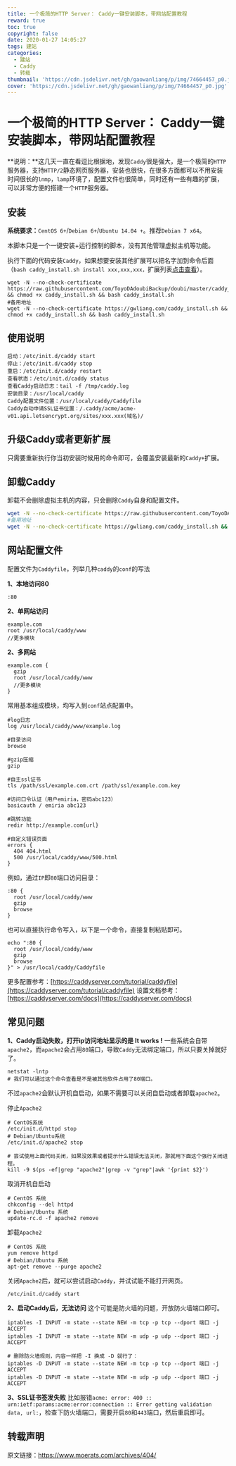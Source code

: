```yaml
---
title: 一个极简的HTTP Server： Caddy一键安装脚本，带网站配置教程
reward: true
toc: true
copyright: false
date: 2020-01-27 14:05:27
tags: 建站
categories: 
  - 建站
  - Caddy
  - 转载
thumbnail: 'https://cdn.jsdelivr.net/gh/gaowanliang/p/img/74664457_p0.jpg'
cover: 'https://cdn.jsdelivr.net/gh/gaowanliang/p/img/74664457_p0.jpg'
---
```


# 一个极简的HTTP Server： Caddy一键安装脚本，带网站配置教程

**说明：**这几天一直在看逗比根据地，发现`Caddy`很是强大，是一个极简的`HTTP`服务器，支持`HTTP/2`静态网页服务器，安装也很快，在很多方面都可以不用安装时间很长的`lnmp`，`lamp`环境了，配置文件也很简单，同时还有一些有趣的扩展，可以非常方便的搭建一个`HTTP`服务器。

## 安装

**系统要求：**`CentOS 6+`/`Debian 6+`/`Ubuntu 14.04 +`。推荐`Debian 7 x64`。

本脚本只是一个一键安装+运行控制的脚本，没有其他管理虚拟主机等功能。

执行下面的代码安装`Caddy`，如果想要安装其他扩展可以把名字加到命令后面（`bash caddy_install.sh install xxx,xxx,xxx，`扩展列表[点击查看](https://caddyserver.com/download)）。
```
wget -N --no-check-certificate https://raw.githubusercontent.com/ToyoDAdoubiBackup/doubi/master/caddy_install.sh && chmod +x caddy_install.sh && bash caddy_install.sh
#备用地址
wget -N --no-check-certificate https://gwliang.com/caddy_install.sh && chmod +x caddy_install.sh && bash caddy_install.sh
```

## 使用说明
```
启动：/etc/init.d/caddy start
停止：/etc/init.d/caddy stop
重启：/etc/init.d/caddy restart
查看状态：/etc/init.d/caddy status
查看Caddy启动日志：tail -f /tmp/caddy.log
安装目录：/usr/local/caddy
Caddy配置文件位置：/usr/local/caddy/Caddyfile
Caddy自动申请SSL证书位置：/.caddy/acme/acme-v01.api.letsencrypt.org/sites/xxx.xxx(域名)/
```

## 升级Caddy或者更新扩展

只需要重新执行你当初安装时候用的命令即可，会覆盖安装最新的`Caddy+`扩展。

## 卸载Caddy

卸载不会删除虚拟主机的内容，只会删除`Caddy`自身和配置文件。
```bash
wget -N --no-check-certificate https://raw.githubusercontent.com/ToyoDAdoubiBackup/doubi/master/caddy_install.sh && bash caddy_install.sh uninstall
#备用地址
wget -N --no-check-certificate https://gwliang.com/caddy_install.sh && bash caddy_install.sh uninstall
```

## 网站配置文件

配置文件为`Caddyfile`，列举几种`caddy`的`conf`的写法

**1、本地访问80**
```
:80
```
**2、单网站访问**
```
example.com
root /usr/local/caddy/www
//更多模块
```
**2、多网站**
```
example.com {
  gzip
  root /usr/local/caddy/www
  //更多模块
}
```

常用基本组成模块，均写入到`conf`站点配置中。
```
#log日志
log /usr/local/caddy/www/example.log

#目录访问
browse

#gzip压缩
gzip

#自主ssl证书
tls /path/ssl/example.com.crt /path/ssl/example.com.key

#访问口令认证（用户emiria，密码abc123）
basicauth / emiria abc123

#跳转功能
redir http://example.com{url}

#自定义错误页面
errors {
  404 404.html
  500 /usr/local/caddy/www/500.html
}

```
例如，通过`IP`即`80`端口访问目录：
```
:80 {
  root /usr/local/caddy/www
  gzip
  browse
}
```
也可以直接执行命令写入，以下是一个命令，直接复制粘贴即可。
```
echo ":80 {
  root /usr/local/caddy/www
  gzip
  browse
}" > /usr/local/caddy/Caddyfile

```
更多配置参考：[https://caddyserver.com/tutorial/caddyfile](https://caddyserver.com/tutorial/caddyfile)
设置文档参考：[https://caddyserver.com/docs](https://caddyserver.com/docs)

## 常见问题

**1、Caddy启动失败，打开ip访问地址显示的是 It works !**
一些系统会自带`apache2`，而`apache2`会占用`80`端口，导致`Caddy`无法绑定端口，所以只要关掉就好了。
```
netstat -lntp
# 我们可以通过这个命令查看是不是被其他软件占用了80端口。

```
不过`apache2`会默认开机自启动，如果不需要可以关闭自启动或者卸载`apache2`。

停止`Apache2`
```
# CentOS系统
/etc/init.d/httpd stop
# Debian/Ubuntu系统
/etc/init.d/apache2 stop
 
# 尝试使用上面代码关闭，如果没效果或者提示什么错误无法关闭，那就用下面这个强行关闭进程。
kill -9 $(ps -ef|grep "apache2"|grep -v "grep"|awk '{print $2}')

```
取消开机自启动
```
# CentOS 系统
chkconfig --del httpd
# Debian/Ubuntu 系统
update-rc.d -f apache2 remove

```
卸载`Apache2`
```
# CentOS 系统
yum remove httpd
# Debian/Ubuntu 系统
apt-get remove --purge apache2
```
关闭`Apache2`后，就可以尝试启动`Caddy`，并试试能不能打开网页。
```
/etc/init.d/caddy start
```
**2、启动Caddy后，无法访问**
这个可能是防火墙的问题，开放防火墙端口即可。
```
iptables -I INPUT -m state --state NEW -m tcp -p tcp --dport 端口 -j ACCEPT
iptables -I INPUT -m state --state NEW -m udp -p udp --dport 端口 -j ACCEPT
 
# 删除防火墙规则，内容一样把 -I 换成 -D 就行了：
iptables -D INPUT -m state --state NEW -m tcp -p tcp --dport 端口 -j ACCEPT
iptables -D INPUT -m state --state NEW -m udp -p udp --dport 端口 -j ACCEPT
```

**3、SSL证书签发失败**
比如报错`acme: error: 400 :: urn:ietf:params:acme:error:connection :: Error getting validation data, url:`，检查下防火墙端口，需要开启`80`和`443`端口，然后重启即可。


## 转载声明

原文链接：https://www.moerats.com/archives/404/